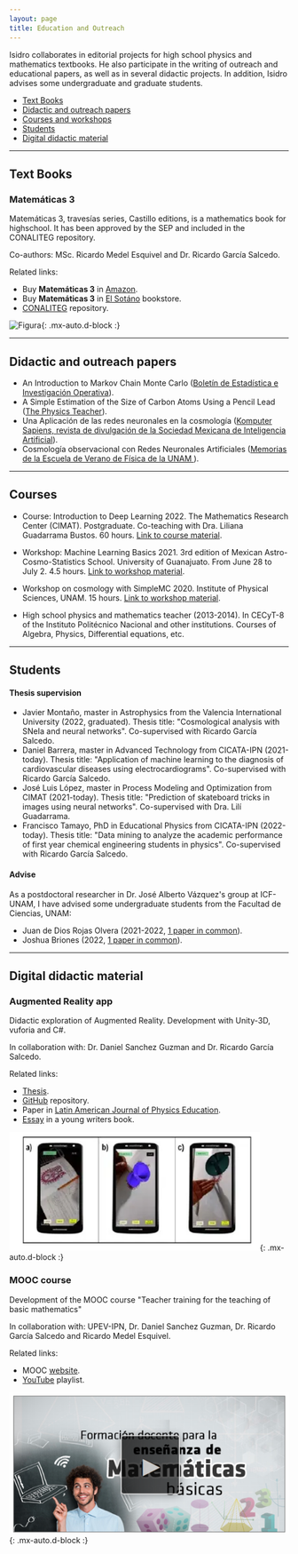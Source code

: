 ```yaml
---
layout: page
title: Education and Outreach
---
```


Isidro collaborates in editorial projects for high school physics and mathematics textbooks. He also participate in the writing of outreach and educational papers, as well as in several didactic projects. In addition, Isidro advises some undergraduate and graduate students. 

- [Text Books](#text-books)
- [Didactic and outreach papers](#didactic-and-outreach-papers)
- [Courses and workshops](#courses)
- [Students](#students)
- [Digital didactic material](#digital-didactic-material)

-----------------------------------------------------------

## Text Books
### Matemáticas 3


Matemáticas 3, travesías series, Castillo editions, is a mathematics book for highschool. It has been approved by the SEP and included in the CONALITEG repository. 

Co-authors: MSc. Ricardo Medel Esquivel and Dr. Ricardo García Salcedo.

Related links:
-  Buy **Matemáticas 3** in [Amazon](https://www.amazon.com.mx/Matem%C3%A1ticas-Ricardo-Garc%C3%ADa-Salcedo-Esquivel/dp/6075405224).
 - Buy **Matemáticas 3** in [El Sotáno](https://www.elsotano.com/libro/travesias-secundaria-matematicas-3_10554150) bookstore.
 - [CONALITEG](https://secundaria.conaliteg.gob.mx/seleccion/content/common/detaLibro/detalleLibro.jsf?idLibro=697) repository.
 
 
![Figura](https://igomezv.github.io/assets/img/mateTravesias.png){: .mx-auto.d-block :}


--------

## Didactic and outreach papers


- An Introduction to Markov Chain Monte Carlo ([Boletín de Estadística e Investigación Operativa](https://www.academia.edu/45636190/An_introduction_to_Markov_Chain_Monte_Carlo)).
- A Simple Estimation of the Size of Carbon Atoms Using a Pencil Lead ([The Physics Teacher](https://aapt.scitation.org/doi/abs/10.1119/10.0006135)).
- Una Aplicación de las redes neuronales en la cosmología ([Komputer Sapiens, revista de divulgación de la Sociedad Mexicana de Inteligencia Artificial](https://www.academia.edu/42113814/Una_Aplicaci%C3%B3n_de_las_Redes_Neuronales_Artificiales_en_la_Cosmolog%C3%ADa)).
- Cosmología observacional con Redes Neuronales Artificiales ([Memorias de la Escuela de Verano de Física de la UNAM ](https://www.fis.unam.mx/pdfs/Memorias%20Escuela%20de%20Verano%202019.pdf#page=97)).


--------
## Courses

- Course: Introduction to Deep Learning 2022. The Mathematics Research Center (CIMAT). Postgraduate. Co-teaching with Dra. Liliana Guadarrama Bustos. 60 hours. [Link to course material](https://github.com/igomezv/DLCIMATAGS). 

- Workshop: Machine Learning Basics 2021. 3rd edition of Mexican Astro-Cosmo-Statistics School. University of Guanajuato. From June 28 to July 2. 4.5 hours. [Link to workshop material](https://github.com/igomezv/MACS_2021_ML_basics_neural_networks).

- Workshop on cosmology with SimpleMC 2020. Institute of Physical Sciences, UNAM. 15 hours. [Link to workshop material](https://github.com/igomezv/simplemc_workshop).

- High school physics and mathematics teacher (2013-2014). In CECyT-8 of the Instituto Politécnico Nacional and other institutions. Courses of Algebra, Physics, Differential equations, etc.

--------

## Students

#### Thesis supervision
	
 -  Javier Montaño, master in Astrophysics from the Valencia International University (2022, graduated). Thesis title: "Cosmological analysis with SNeIa and neural networks". Co-supervised with Ricardo García Salcedo.
 - Daniel Barrera, master in Advanced Technology from CICATA-IPN (2021-today). Thesis title: "Application of machine learning to the diagnosis of cardiovascular diseases using electrocardiograms". Co-supervised with Ricardo García Salcedo.
 - José Luis López, master in Process Modeling and Optimization from CIMAT (2021-today). Thesis title: "Prediction of skateboard tricks in images using neural networks". Co-supervised with Dra. Lilí Guadarrama.
 - Francisco Tamayo, PhD in Educational Physics from CICATA-IPN (2022-today). Thesis title: "Data mining to analyze the academic performance of first year chemical engineering students in physics". Co-supervised with Ricardo García Salcedo.
		
	
	
#### Advise

 As a postdoctoral researcher in Dr. José Alberto Vázquez's group at ICF-UNAM, I have advised some undergraduate students from the Facultad de Ciencias, UNAM:

 - Juan de Dios Rojas Olvera (2021-2022, [1 paper in common](https://www.mdpi.com/2218-1997/8/2/120)).
 - Joshua Briones (2022, [1 paper in common](https://arxiv.org/abs/2209.02685)).



---------

## Digital didactic material

### Augmented Reality app

Didactic exploration of Augmented Reality. Development with Unity-3D, vuforia and C#.

In collaboration with:  Dr. Daniel Sanchez Guzman and Dr. Ricardo García Salcedo. 

Related links:
- <a href="https://www.academia.edu/35480448/Dise%C3%B1o_y_desarrollo_de_una_aplicaci%C3%B3n_para_dispositivos_m%C3%B3viles_de_realidad_aumentada">Thesis</a>.
- <a href="https://github.com/igomezv/RAsolidsrev">GitHub</a> repository.
- Paper in <a href="https://www.academia.edu/38601945/Realidad_Aumentada_como_herramienta_did%C3%A1ctica_en_geometr%C3%ADa_3D"> Latin American Journal of Physics Education</a>.
- <a href="https://www.academia.edu/35480477/Posibilidad_did%C3%A1ctica_de_la_Realidad_Aumentada">Essay</a> in a young writers book.

![Figura](https://raw.githubusercontent.com/igomezv/igomezv.github.io/master/assets/img/RA.png){: .mx-auto.d-block :}



### MOOC course
Development of the MOOC course "Teacher training for the teaching of basic mathematics"

In collaboration with: UPEV-IPN, Dr. Daniel Sanchez Guzman, Dr. Ricardo García Salcedo and Ricardo Medel Esquivel.

Related links:
- MOOC <a href="https://moocs.upev.ipn.mx/courses/course-v1:UPEV+FD1+2019_2/about">website</a>.
- [YouTube](https://www.youtube.com/playlist?list=PLgJ20i9oGSHaglqU9oVdFHcvsGWdmCsG1) playlist.

![Figura](https://raw.githubusercontent.com/igomezv/igomezv.github.io/master/assets/img/mooc.png){: .mx-auto.d-block :}


